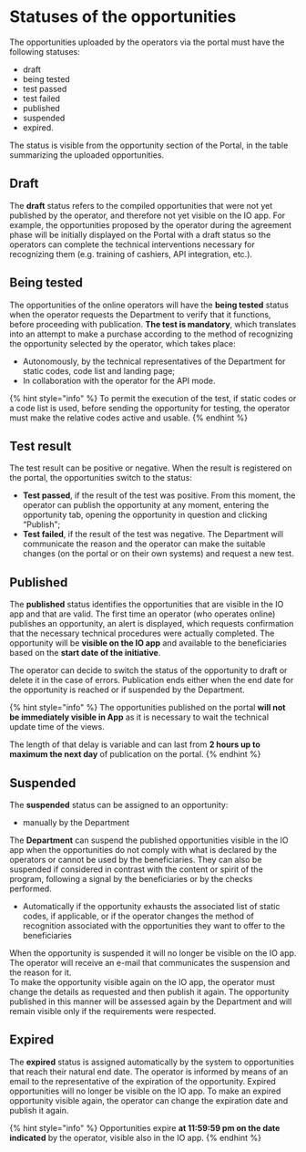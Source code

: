 # Statuses of the opportunities

The opportunities uploaded by the operators via the portal must have the following statuses: 

* draft
* being tested
* test passed
* test failed
* published
* suspended
* expired.

The status is visible from the opportunity section of the Portal, in the table summarizing the uploaded opportunities.

## Draft

The **draft** status refers to the compiled opportunities that were not yet published by the operator, and therefore not yet visible on the IO app. For example, the opportunities proposed by the operator during the agreement phase will be initially displayed on the Portal with a draft status so the operators can complete the technical interventions necessary for recognizing them (e.g. training of cashiers, API integration, etc.).

## Being tested

The opportunities of the online operators will have the **being tested** status when the operator requests the Department to verify that it functions, before proceeding with publication. **The test is mandatory**, which translates into an attempt to make a purchase according to the method of recognizing the opportunity selected by the operator, which takes place:

* Autonomously, by the technical representatives of the Department for static codes, code list and landing page; 
* In collaboration with the operator for the API mode.

{% hint style="info" %} To permit the execution of the test, if static codes or a code list is used, before sending the opportunity for testing, the operator must make the relative codes active and usable.  {% endhint %}

## Test result

The test result can be positive or negative. When the result is registered on the portal, the opportunities switch to the status:

* **Test passed**, if the result of the test was positive. From this moment, the operator can publish the opportunity at any moment, entering the opportunity tab, opening the opportunity in question and clicking “Publish";
* **Test failed**, if the result of the test was negative. The Department will communicate the reason and the operator can make the suitable changes (on the portal or on their own systems) and request a new test.

## Published

The **published** status identifies the opportunities that are visible in the IO app and that are valid. The first time an operator (who operates online) publishes an opportunity, an alert is displayed, which requests confirmation that the necessary technical procedures were actually completed. The opportunity will be **visible on the IO app** and available to the beneficiaries based on the **start date of the initiative**.

The operator can decide to switch the status of the opportunity to draft or delete it in the case of errors. Publication ends either when the end date for the opportunity is reached or if suspended by the Department.

{% hint style="info" %} The opportunities published on the portal **will not be immediately visible in App** as it is necessary to wait the technical update time of the views. 

The length of that delay is variable and can last from **2 hours up to maximum the next day** of publication on the portal.  {% endhint %}

## Suspended

The **suspended** status can be assigned to an opportunity:

* manually by the Department 

The **Department** can suspend the published opportunities visible in the IO app when the opportunities do not comply with what is declared by the operators or cannot be used by the beneficiaries. They can also be suspended if considered in contrast with the content or spirit of the program, following a signal by the beneficiaries or by the checks performed. 

* Automatically if the opportunity exhausts the associated list of static codes, if applicable, or if the operator changes the method of recognition associated with the opportunities they want to offer to the beneficiaries

When the opportunity is suspended it will no longer be visible on the IO app. The operator will receive an e-mail that communicates the suspension and the reason for it.   
To make the opportunity visible again on the IO app, the operator must change the details as requested and then publish it again. The opportunity published in this manner will be assessed again by the Department and will remain visible only if the requirements were respected.

## Expired

The **expired** status is assigned automatically by the system to opportunities that reach their natural end date. The operator is informed by means of an email to the representative of the expiration of the opportunity. Expired opportunities will no longer be visible on the IO app. To make an expired opportunity visible again, the operator can change the expiration date and publish it again.

{% hint style="info" %} Opportunities expire **at 11:59:59 pm on the date indicated** by the operator, visible also in the IO app. {% endhint %}
